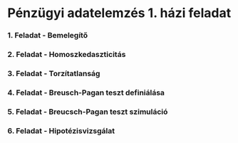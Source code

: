 # Pénzügyi adatelemzés 1. házi feladat

### 1. Feladat - Bemelegítő
### 2. Feladat - Homoszkedaszticitás
### 3. Feladat - Torzítatlanság
### 4. Feladat - Breusch-Pagan teszt definiálása
### 5. Feladat - Breucsch-Pagan teszt szimuláció
### 6. Feladat - Hipotézisvizsgálat

